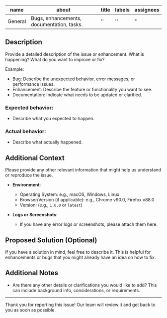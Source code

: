 | name     | about                                     | title | labels | assignees |
|----------|-------------------------------------------|-------|--------|-----------|
| General  | Bugs, enhancements, documentation, tasks. | ''    | ''     | ''        |


<!--
  Please fill out the following sections to help us better understand the issue.
  If you're unsure about any field, feel free to leave it blank.
  -->

## Description

Provide a detailed description of the issue or enhancement. What is happening? What do you want to improve or fix?

Example:
- Bug: Describe the unexpected behavior, error messages, or performance issues.
- Enhancement: Describe the feature or functionality you want to see.
- Documentation: Indicate what needs to be updated or clarified.

### Expected behavior:
- Describe what you expected to happen.

### Actual behavior:
- Describe what actually happened.

## Additional Context

Please provide any other relevant information that might help us understand or reproduce the issue.

- **Environment**:
    - Operating System: e.g., macOS, Windows, Linux
    - Browser/Version (if applicable): e.g., Chrome v90.0, Firefox v88.0
    - Version: (e.g., `1.0.0` or `latest`)

- **Logs or Screenshots**:
    - If you have any error logs or screenshots, please attach them here.

## Proposed Solution (Optional)

If you have a solution in mind, feel free to describe it. This is helpful for enhancements or bugs that you might already have an idea on how to fix.

## Additional Notes

- Are there any other details or clarifications you would like to add? This can include background info, considerations, or requirements.

---

Thank you for reporting this issue! Our team will review it and get back to you as soon as possible.

